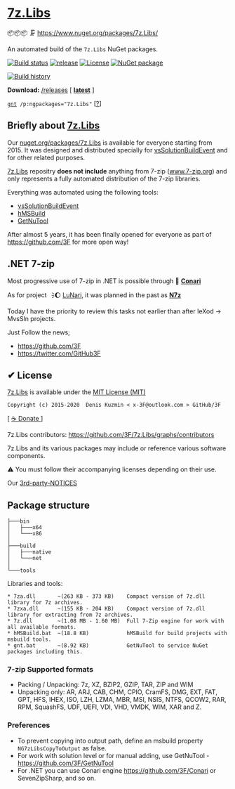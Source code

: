 # [7z.Libs](https://github.com/3F/7z.Libs)

📦📦📦 🗜  https://www.nuget.org/packages/7z.Libs/

An automated build of the `7z.Libs` NuGet packages.

[![Build status](https://ci.appveyor.com/api/projects/status/5d993sgsfuvxixsl/branch/master?svg=true)](https://ci.appveyor.com/project/3Fs/7z-libs/branch/master)
[![release](https://img.shields.io/github/release/3F/7z.Libs.svg)](https://github.com/3F/7z.Libs/releases/latest)
[![License](https://img.shields.io/badge/License-MIT-74A5C2.svg)](https://github.com/3F/7z.Libs/blob/master/License.txt)
[![NuGet package](https://img.shields.io/nuget/v/7z.Libs.svg)](https://www.nuget.org/packages/7z.Libs/)

[![Build history](https://buildstats.info/appveyor/chart/3Fs/7z-libs?buildCount=20&includeBuildsFromPullRequest=true&showStats=true)](https://ci.appveyor.com/project/3Fs/7z-libs/history)


**Download:** [/releases](https://github.com/3F/7z.Libs/releases) [ **[latest](https://github.com/3F/7z.Libs/releases/latest)** ]

[`gnt`](https://3f.github.io/GetNuTool/releases/latest/gnt/)` /p:ngpackages="7z.Libs"` [[?](https://github.com/3F/GetNuTool)]

## Briefly about [7z.Libs](https://github.com/3F/7z.Libs)

Our [nuget.org/packages/7z.Libs](https://www.nuget.org/packages/7z.Libs/) is available for everyone starting from 2015. It was designed and distributed specially for [vsSolutionBuildEvent](https://github.com/3F/vsSolutionBuildEvent) and for other related purposes.

[7z.Libs](https://github.com/3F/7z.Libs) repositry **does not include** anything from 7-zip (www.7-zip.org) and only represents a fully automated distribution of the 7-zip libraries.

Everything was automated using the following tools:

* [vsSolutionBuildEvent](https://github.com/3F/vsSolutionBuildEvent)
* [hMSBuild](https://github.com/3F/hMSBuild)
* [GetNuTool](https://github.com/3F/GetNuTool)

After almost 5 years, it has been finally opened for everyone as part of https://github.com/3F for more open way!

## .NET 7-zip 

Most progressive use of 7-zip in .NET is possible through 🧬 **[Conari](https://github.com/3F/Conari)**

As for project 🗦🌔 [LuNari](https://github.com/3F/LuNari), it was planned in the past as **[N7z](https://github.com/3F/N7z)**

Today I have the priority to review this tasks not earlier than after IeXod -> MvsSln projects.

Just Follow the news;

* https://github.com/3F
* https://twitter.com/GitHub3F

## ✔ License

[7z.Libs](https://github.com/3F/7z.Libs) is available under the [MIT License (MIT)](https://github.com/3F/7z.Libs/blob/master/License.txt)

```
Copyright (c) 2015-2020  Denis Kuzmin < x-3F@outlook.com > GitHub/3F
```

[ [ ☕ Donate ](https://3F.github.com/Donation/) ]

7z.Libs contributors: https://github.com/3F/7z.Libs/graphs/contributors

7z.Libs and its various packages may include or reference various software components. 

⚠ You must follow their accompanying licenses depending on their use.

Our [3rd-party-NOTICES](3rd-party-NOTICES.txt)

## Package structure

```
├───bin
│   ├───x64
│   └───x86
│
├───build
│   ├───native
│   └───net
│
└───tools
```

Libraries and tools:

```
* 7za.dll       ~(263 KB - 373 KB)    Compact version of 7z.dll library for 7z archives.
* 7zxa.dll      ~(155 KB - 204 KB)    Compact version of 7z.dll library for extracting from 7z archives.
* 7z.dll        ~(1.08 MB - 1.60 MB)  Full 7-Zip engine for work with all available formats.
* hMSBuild.bat  ~(18.8 KB)            hMSBuild for build projects with msbuild tools.
* gnt.bat       ~(8.92 KB)            GetNuTool to service NuGet packages including this.
```

### 7-zip Supported formats

  * Packing / Unpacking: 7z, XZ, BZIP2, GZIP, TAR, ZIP and WIM
  * Unpacking only: AR, ARJ, CAB, CHM, CPIO, CramFS, DMG, EXT, FAT, GPT, HFS, IHEX, ISO, LZH, LZMA, MBR, MSI, NSIS, NTFS, QCOW2, RAR, RPM, SquashFS, UDF, UEFI, VDI, VHD, VMDK, WIM, XAR and Z.

### Preferences

* To prevent copying into output path, define an msbuild property `NG7zLibsCopyToOutput` as false.
* For work with solution level or for manual adding, use GetNuTool - https://github.com/3F/GetNuTool
* For .NET you can use Conari engine https://github.com/3F/Conari or SevenZipSharp, and so on.